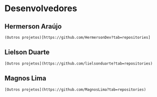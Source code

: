 # Desenvolvedores

## Hermerson Araújo
	
    (Outros projetos)[https://github.com/HermersonDev?tab=repositories]

## Lielson Duarte
	
    [Outros projetos](https://github.com/lielsonduarte?tab=repositories)

## Magnos Lima
	
    [Outros projetos](https://github.com/MagnosLima?tab=repositories)
